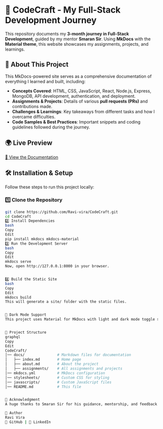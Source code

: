 # 🚀 CodeCraft - My Full-Stack Development Journey  

This repository documents my **3-month journey in Full-Stack Development**, guided by my mentor **Smaran Sir**. Using **MkDocs** with the **Material theme**, this website showcases my assignments, projects, and learnings.

## 📌 About This Project  

This MkDocs-powered site serves as a comprehensive documentation of everything I learned and built, including:  
- **Concepts Covered**: HTML, CSS, JavaScript, React, Node.js, Express, MongoDB, API development, authentication, and deployment.  
- **Assignments & Projects**: Details of various **pull requests (PRs)** and contributions made.  
- **Challenges & Learnings**: Key takeaways from different tasks and how I overcame difficulties.  
- **Code Samples & Best Practices**: Important snippets and coding guidelines followed during the journey.  

## 🌍 Live Preview  
[🔗 View the Documentation](https://ravi-codecraft-2e2329.netlify.app/)  

## 🛠️ Installation & Setup  

Follow these steps to run this project locally:  

### 1️⃣ Clone the Repository  
```bash
git clone https://github.com/Ravi-vira/CodeCraft.git
cd CodeCraft
2️⃣ Install Dependencies
bash
Copy
Edit
pip install mkdocs mkdocs-material
3️⃣ Run the Development Server
bash
Copy
Edit
mkdocs serve
Now, open http://127.0.0.1:8000 in your browser.


4️⃣ Build the Static Site
bash
Copy
Edit
mkdocs build
This will generate a site/ folder with the static files.


🎨 Dark Mode Support
This project uses Material for MkDocs with light and dark mode toggle support. If dark mode is not working correctly, ensure you have the latest version of the theme and check the extra_css configurations.


📂 Project Structure
graphql
Copy
Edit
CodeCraft/
│── docs/               # Markdown files for documentation  
│   ├── index.md        # Home page  
│   ├── about.md        # About the project  
│   ├── assignments/    # All assignments and projects  
│── mkdocs.yml          # MkDocs configuration  
│── stylesheets/        # Custom CSS for styling  
│── javascripts/        # Custom JavaScript files  
│── README.md           # This file


🙌 Acknowledgment
A huge thanks to Smaran Sir for his guidance, mentorship, and feedback. This experience has significantly improved my Full-Stack Development skills. 🚀

📝 Author
Ravi Vira
📌 GitHub | 📌 LinkedIn
